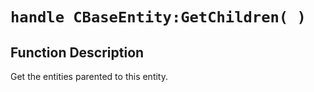 # `handle CBaseEntity:GetChildren( )`
## Function Description
Get the entities parented to this entity.
